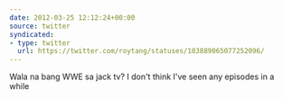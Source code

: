 ```yaml
---
date: 2012-03-25 12:12:24+00:00
source: twitter
syndicated:
- type: twitter
  url: https://twitter.com/roytang/statuses/183889065077252096/
---
```


Wala na bang WWE sa jack tv? I don't think I've seen any episodes in a while